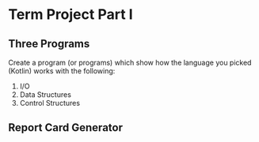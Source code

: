 # Term Project Part I

## Three Programs

Create a program (or programs) which show how the language you picked (Kotlin) works with the following:

1. I/O
1. Data Structures
1. Control Structures

## Report Card Generator

